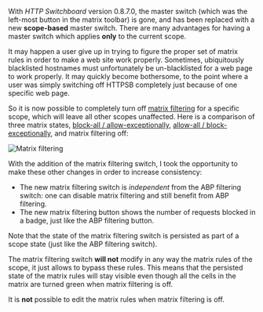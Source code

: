 With _HTTP Switchboard_ version 0.8.7.0, the master switch (which was the left-most button in the matrix toolbar) is gone, and has been replaced with a new **scope-based** master switch. There are many advantages for having a master switch which applies **only** to the current scope.

It may happen a user give up in trying to figure the proper set of matrix rules in order to make a web site work properly. Sometimes, ubiquitously blacklisted hostnames must unfortunately be un-blacklisted for a web page to work properly. It may quickly become bothersome, to the point where a user was simply switching off HTTPSB completely just because of one specific web page.

So it is now possible to completely turn off [matrix filtering](/gorhill/httpswitchboard/wiki/Net-request-filtering:-overview#matrix-filtering) for a specific scope, which will leave all other scopes unaffected. Here is a comparison of three matrix states, [block-all / allow-exceptionally](/gorhill/httpswitchboard/wiki/How-to-use-HTTP-Switchboard:-Two-opposing-views#the-block-allallow-exceptionally-approach), [allow-all / block-exceptionally](/gorhill/httpswitchboard/wiki/How-to-use-HTTP-Switchboard:-Two-opposing-views#the-allow-allblock-exceptionally-approach), and matrix filtering off:

![Matrix filtering](https://raw.githubusercontent.com/gorhill/httpswitchboard/a65026f65973c1a81ba69ecbc5041da5fe956054/doc/img/mtx-filtering-switch.gif)

With the addition of the matrix filtering switch, I took the opportunity to make these other changes in order to increase consistency:

- The new matrix filtering switch is _independent_ from the ABP filtering switch: one can disable matrix filtering and still benefit from ABP filtering.
- The new matrix filtering button shows the number of requests blocked in a badge, just like the ABP filtering button.

Note that the state of the matrix filtering switch is persisted as part of a scope state (just like the ABP filtering switch).

The matrix filtering switch **will not** modify in any way the matrix rules of the scope, it just allows to bypass these rules. This means that the persisted state of the matrix rules will stay visible even though all the cells in the matrix are turned green when matrix filtering is off.

It is **not** possible to edit the matrix rules when matrix filtering is off.